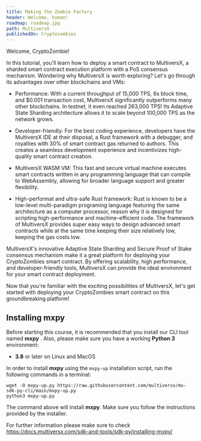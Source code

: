 ```yaml
---
title: Making the Zombie Factory
header: Welcome, human!
roadmap: roadmap.jpg
path: MultiversX
publishedOn: Cryptozombies
---
```


Welcome, CryptoZombie!

In this tutorial, you'll learn how to deploy a smart contract to MultiversX, a sharded smart contract execution platform with a PoS consensus mechanism. Wondering why MultiversX is worth exploring? Let's go through its advantages over other blockchains and VMs:

 - Performance: With a current throughput of 15,000 TPS, 6s block time, and $0.001 transaction cost, MultiversX significantly outperforms many other blockchains. In testnet, it even reached 263,000 TPS! Its Adaptive State Sharding architecture allows it to scale beyond 100,000 TPS as the network grows.

 - Developer-friendly: For the best coding experience, developers have the MultiversX IDE at their disposal, a Rust framework with a debugger, and royalties with 30% of smart contract gas returned to authors. This creates a seamless development experience and incentivizes high-quality smart contract creation.

 - MultiversX WASM VM: This fast and secure virtual machine executes smart contracts written in any programming language that can compile to WebAssembly, allowing for broader language support and greater flexibility.

 - High-performat and ultra-safe Rust framework: Rust is known to be a low-level multi-paradigm programing language featuring the same architecture as a computer processor, reason why it is designed for scripting high-performance and machine-efficient code. The framework of MultiversX provides super easy ways to design advanced smart contracts while at the same time keeping their size relatively low, keeping the gas costs low.  

MultiversX's innovative Adaptive State Sharding and Secure Proof of Stake consensus mechanism make it a great platform for deploying your CryptoZombies smart contract. By offering scalability, high performance, and developer-friendly tools, MultiversX can provide the ideal environment for your smart contract deployment.

Now that you're familiar with the exciting possibilities of MultiversX, let's get started with deploying your CryptoZombies smart contract on this groundbreaking platform!



## Installing mxpy

Before starting this course, it is recommended that you install our CLI tool named **mxpy** . Also, please make sure you have a working **Python 3** environment:

- **3.8** or later on Linux and MacOS

In order to install **mxpy** using the `mxpy-up` installation script, run the following commands in a terminal:

```
wget -O mxpy-up.py https://raw.githubusercontent.com/multiversx/mx-sdk-py-cli/main/mxpy-up.py
python3 mxpy-up.py
```

The command above will install **mxpy**. Make sure you follow the instructions provided by the installer.

For further information please make sure to check https://docs.multiversx.com/sdk-and-tools/sdk-py/installing-mxpy/

